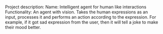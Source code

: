 Project description:
Name: Intelligent agent for human like interactions
Functionality: An agent with vision. Takes the human expressions as an input, processes it and performs an action according to the expression. For example, if it got sad expression from the user, then it will tell a joke to make their mood better.  


